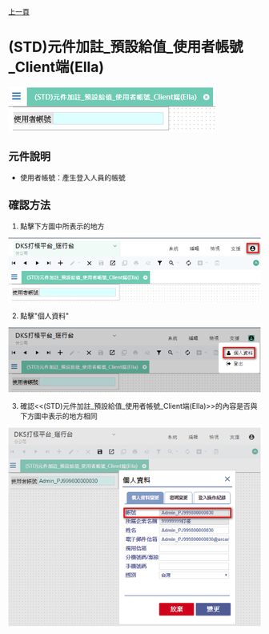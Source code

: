 [上一頁]({back})
# (STD)元件加註_預設給值_使用者帳號_Client端(Ella)
![](attachment/FX999500001850.png)
## 元件說明
* 使用者帳號：產生登入人員的帳號
## 確認方法
1. 點擊下方圖中所表示的地方

![](attachment/FX999500001850-1.png)

2. 點擊"個人資料"

![](attachment/FX999500001850-2.png)

3. 確認<<(STD)元件加註_預設給值_使用者帳號_Client端(Ella)>>的內容是否與下方圖中表示的地方相同

![](attachment/FX999500001850-3.png)